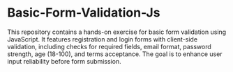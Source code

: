 # Basic-Form-Validation-Js
This repository contains a hands-on exercise for basic form validation using JavaScript. It features registration and login forms with client-side validation, including checks for required fields, email format, password strength, age (18-100), and terms acceptance. The goal is to enhance user input reliability before form submission.
